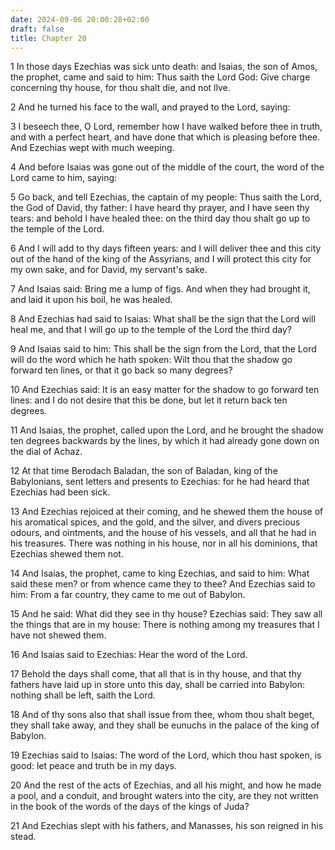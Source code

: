 ```yaml
---
date: 2024-09-06 20:00:28+02:00
draft: false
title: Chapter 20
---
```




1 In those days Ezechias was sick unto death: and Isaias, the son of Amos, the prophet, came and said to him: Thus saith the Lord God: Give charge concerning thy house, for thou shalt die, and not llve.

2 And he turned his face to the wall, and prayed to the Lord, saying:

3 I beseech thee, O Lord, remember how I have walked before thee in truth, and with a perfect heart, and have done that which is pleasing before thee. And Ezechias wept with much weeping.

4 And before Isaias was gone out of the middle of the court, the word of the Lord came to him, saying:

5 Go back, and tell Ezechias, the captain of my people: Thus saith the Lord, the God of David, thy father: I have heard thy prayer, and I have seen thy tears: and behold I have healed thee: on the third day thou shalt go up to the temple of the Lord.

6 And I will add to thy days fifteen years: and I will deliver thee and this city out of the hand of the king of the Assyrians, and I will protect this city for my own sake, and for David, my servant's sake.

7 And Isaias said: Bring me a lump of figs. And when they had brought it, and laid it upon his boil, he was healed.

8 And Ezechias had said to Isaias: What shall be the sign that the Lord will heal me, and that I will go up to the temple of the Lord the third day?

9 And Isaias said to him: This shall be the sign from the Lord, that the Lord will do the word which he hath spoken: Wilt thou that the shadow go forward ten lines, or that it go back so many degrees?

10 And Ezechias said: It is an easy matter for the shadow to go forward ten lines: and I do not desire that this be done, but let it return back ten degrees.

11 And Isaias, the prophet, called upon the Lord, and he brought the shadow ten degrees backwards by the lines, by which it had already gone down on the dial of Achaz.

12 At that time Berodach Baladan, the son of Baladan, king of the Babylonians, sent letters and presents to Ezechias: for he had heard that Ezechias had been sick.

13 And Ezechias rejoiced at their coming, and he shewed them the house of his aromatical spices, and the gold, and the silver, and divers precious odours, and ointments, and the house of his vessels, and all that he had in his treasures. There was nothing in his house, nor in all his dominions, that Ezechias shewed them not.

14 And Isaias, the prophet, came to king Ezechias, and said to him: What said these men? or from whence came they to thee? And Ezechias said to him: From a far country, they came to me out of Babylon.

15 And he said: What did they see in thy house? Ezechias said: They saw all the things that are in my house: There is nothing among my treasures that I have not shewed them.

16 And Isaias said to Ezechias: Hear the word of the Lord.

17 Behold the days shall come, that all that is in thy house, and that thy fathers have laid up in store unto this day, shall be carried into Babylon: nothing shall be left, saith the Lord.

18 And of thy sons also that shall issue from thee, whom thou shalt beget, they shall take away, and they shall be eunuchs in the palace of the king of Babylon.

19 Ezechias said to Isaias: The word of the Lord, which thou hast spoken, is good: let peace and truth be in my days.

20 And the rest of the acts of Ezechias, and all his might, and how he made a pool, and a conduit, and brought waters into the city, are they not written in the book of the words of the days of the kings of Juda?

21 And Ezechias slept with his fathers, and Manasses, his son reigned in his stead.


